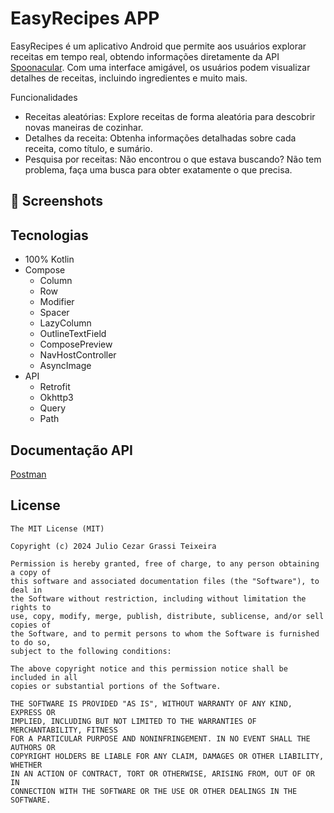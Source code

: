 # EasyRecipes APP
EasyRecipes é um aplicativo Android que permite aos usuários explorar receitas em tempo real, obtendo informações diretamente da API [Spoonacular](https://spoonacular.com/food-api). Com uma interface amigável, os usuários podem visualizar detalhes de receitas, incluindo ingredientes e muito mais.

Funcionalidades
- Receitas aleatórias: Explore receitas de forma aleatória para descobrir novas maneiras de cozinhar.
- Detalhes da receita: Obtenha informações detalhadas sobre cada receita, como título, e sumário.
- Pesquisa por receitas: Não encontrou o que estava buscando? Não tem problema, faça uma busca para obter exatamente o que precisa.

## :camera_flash: Screenshots
<!-- You can add more screenshots here if you like -->
<!--<img src="https://github.com/roquebuarquejr/EasyRecipes/assets/11612508/998f2aa9-939e-4a8e-9608-8a0c8ab41a51" width=170/> <img src="https://github.com/ComunidadeDevSpace/EasyRecipes/assets/11612508/8149c7fc-a765-441e-9b85-ac0d57907788" width=180/> <img src="https://github.com/ComunidadeDevSpace/EasyRecipes/assets/11612508/ad1f28e5-7e40-43da-9596-1319bc381baf" width=180/> <img src="https://github.com/ComunidadeDevSpace/EasyRecipes/assets/11612508/d238dedc-f29c-4011-8f86-87d4c1b31268" width=180/> <img src="https://github.com/roquebuarquejr/EasyRecipes/assets/11612508/1a1c7882-423e-44a9-a4c6-f4e499825e5e" width=180/>-->

## Tecnologias
- 100% Kotlin
- Compose
  - Column
  - Row
  - Modifier
  - Spacer
  - LazyColumn
  - OutlineTextField
  - ComposePreview
  - NavHostController
  - AsyncImage
- API
  - Retrofit
  - Okhttp3
  - Query
  - Path

## Documentação API
[Postman](https://www.postman.com/spoonacular-api/)
## License
```
The MIT License (MIT)

Copyright (c) 2024 Julio Cezar Grassi Teixeira

Permission is hereby granted, free of charge, to any person obtaining a copy of
this software and associated documentation files (the "Software"), to deal in
the Software without restriction, including without limitation the rights to
use, copy, modify, merge, publish, distribute, sublicense, and/or sell copies of
the Software, and to permit persons to whom the Software is furnished to do so,
subject to the following conditions:

The above copyright notice and this permission notice shall be included in all
copies or substantial portions of the Software.

THE SOFTWARE IS PROVIDED "AS IS", WITHOUT WARRANTY OF ANY KIND, EXPRESS OR
IMPLIED, INCLUDING BUT NOT LIMITED TO THE WARRANTIES OF MERCHANTABILITY, FITNESS
FOR A PARTICULAR PURPOSE AND NONINFRINGEMENT. IN NO EVENT SHALL THE AUTHORS OR
COPYRIGHT HOLDERS BE LIABLE FOR ANY CLAIM, DAMAGES OR OTHER LIABILITY, WHETHER
IN AN ACTION OF CONTRACT, TORT OR OTHERWISE, ARISING FROM, OUT OF OR IN
CONNECTION WITH THE SOFTWARE OR THE USE OR OTHER DEALINGS IN THE SOFTWARE.
```
